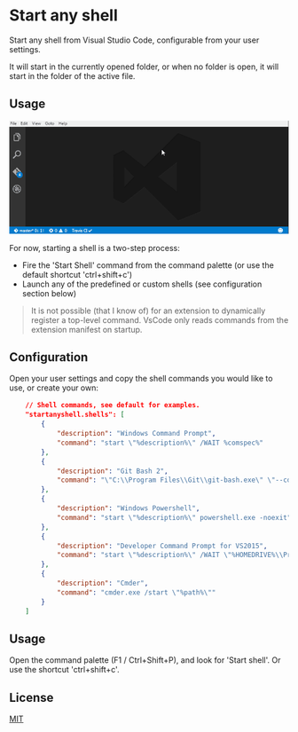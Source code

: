 # Start any shell

Start any shell from Visual Studio Code, configurable from your user settings.

It will start in the currently opened folder, or when no folder is open, it will start in the folder of the active file. 
 
## Usage 

![Start any shell](https://github.com/remcoros/vscode-startanyshell/raw/master/images/screenshot.gif)

For now, starting a shell is a two-step process:

- Fire the 'Start Shell' command from the command palette (or use the default shortcut 'ctrl+shift+c')
- Launch any of the predefined or custom shells (see configuration section below)

> It is not possible (that I know of) for an extension to dynamically register a top-level command.
> VsCode only reads commands from the extension manifest on startup.

## Configuration

Open your user settings and copy the shell commands you would like to use, or create your own:

```json
	// Shell commands, see default for examples.
	"startanyshell.shells": [
        {
            "description": "Windows Command Prompt",
            "command": "start \"%description%\" /WAIT %comspec%"
        },
        {
            "description": "Git Bash 2",
            "command": "\"C:\\Program Files\\Git\\git-bash.exe\" \"--cd=%path%\""
        },
        {
            "description": "Windows Powershell",
            "command": "start \"%description%\" powershell.exe -noexit"
        },
        {
            "description": "Developer Command Prompt for VS2015",
            "command": "start \"%description%\" /WAIT \"%HOMEDRIVE%\\Program Files (x86)\\Microsoft Visual Studio 14.0\\Common7\\Tools\\VsDevCmd.bat\""
        },
        {
            "description": "Cmder",
            "command": "cmder.exe /start \"%path%\""
        }
    ]
```

## Usage 

Open the command palette (F1 / Ctrl+Shift+P), and look for 'Start shell'. Or use the shortcut 'ctrl+shift+c'.

## License

[MIT](https://github.com/remcoros/vscode-startanyshell/blob/master/LICENSE)